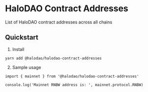 # HaloDAO Contract Addresses

List of HaloDAO contract addresses across all chains

## Quickstart

1. Install

```
yarn add @halodao/halodao-contract-addresses
```

2. Sample usage

```
import { mainnet } from '@halodao/halodao-contract-addresses'

console.log('Mainnet RNBW address is: ', mainnet.protocol.RNBW)
```